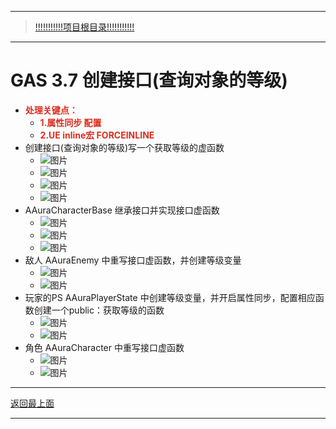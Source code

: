 ___________________________________________________________________________________________
> [!!!!!!!!!!!项目根目录!!!!!!!!!!!](./!!!!!!!!!!!项目目录!!!!!!!!!!!.md)

___________________________________________________________________________________________

# GAS 3.7 创建接口(查询对象的等级)
- <font color=#DC2D1E>**处理关键点：**</font>
    - <font color=#DC2D1E>**1.属性同步 配置**</font>
    - <font color=#DC2D1E>**2.UE inline宏 FORCEINLINE**</font>
- 创建接口(查询对象的等级)写一个获取等级的虚函数
    -  ![图片](https://github.com/liyunlong618/MyNote/blob/master/%E8%99%9A%E5%B9%BBC++/%E6%A8%A1%E5%9D%97/GAS/GAS%E7%AC%AC%E4%BA%8C%E5%AD%A3-%E6%9A%97%E9%BB%91%E7%A0%B4%E5%9D%8F%E7%A5%9ELike%E6%B8%B8%E6%88%8F/%E9%85%8D%E5%9B%BE/GAS_3.7/GAS%203.7%20%E5%88%9B%E5%BB%BA%E6%8E%A5%E5%8F%A3(%E6%9F%A5%E8%AF%A2%E5%AF%B9%E8%B1%A1%E7%9A%84%E7%AD%89%E7%BA%A7)-%E5%B9%95%E5%B8%83%E5%9B%BE%E7%89%87-282703-251983.png?raw=true)
    -  ![图片](https://github.com/liyunlong618/MyNote/blob/master/%E8%99%9A%E5%B9%BBC++/%E6%A8%A1%E5%9D%97/GAS/GAS%E7%AC%AC%E4%BA%8C%E5%AD%A3-%E6%9A%97%E9%BB%91%E7%A0%B4%E5%9D%8F%E7%A5%9ELike%E6%B8%B8%E6%88%8F/%E9%85%8D%E5%9B%BE/GAS_3.7/GAS%203.7%20%E5%88%9B%E5%BB%BA%E6%8E%A5%E5%8F%A3(%E6%9F%A5%E8%AF%A2%E5%AF%B9%E8%B1%A1%E7%9A%84%E7%AD%89%E7%BA%A7)-%E5%B9%95%E5%B8%83%E5%9B%BE%E7%89%87-998498-662625.png?raw=true)
    -  ![图片](https://github.com/liyunlong618/MyNote/blob/master/%E8%99%9A%E5%B9%BBC++/%E6%A8%A1%E5%9D%97/GAS/GAS%E7%AC%AC%E4%BA%8C%E5%AD%A3-%E6%9A%97%E9%BB%91%E7%A0%B4%E5%9D%8F%E7%A5%9ELike%E6%B8%B8%E6%88%8F/%E9%85%8D%E5%9B%BE/GAS_3.7/GAS%203.7%20%E5%88%9B%E5%BB%BA%E6%8E%A5%E5%8F%A3(%E6%9F%A5%E8%AF%A2%E5%AF%B9%E8%B1%A1%E7%9A%84%E7%AD%89%E7%BA%A7)-%E5%B9%95%E5%B8%83%E5%9B%BE%E7%89%87-816160-521354.png?raw=true)
    -  ![图片](https://github.com/liyunlong618/MyNote/blob/master/%E8%99%9A%E5%B9%BBC++/%E6%A8%A1%E5%9D%97/GAS/GAS%E7%AC%AC%E4%BA%8C%E5%AD%A3-%E6%9A%97%E9%BB%91%E7%A0%B4%E5%9D%8F%E7%A5%9ELike%E6%B8%B8%E6%88%8F/%E9%85%8D%E5%9B%BE/GAS_3.7/GAS%203.7%20%E5%88%9B%E5%BB%BA%E6%8E%A5%E5%8F%A3(%E6%9F%A5%E8%AF%A2%E5%AF%B9%E8%B1%A1%E7%9A%84%E7%AD%89%E7%BA%A7)-%E5%B9%95%E5%B8%83%E5%9B%BE%E7%89%87-544376-522385.png?raw=true)
- AAuraCharacterBase 继承接口并实现接口虚函数
    -  ![图片](https://github.com/liyunlong618/MyNote/blob/master/%E8%99%9A%E5%B9%BBC++/%E6%A8%A1%E5%9D%97/GAS/GAS%E7%AC%AC%E4%BA%8C%E5%AD%A3-%E6%9A%97%E9%BB%91%E7%A0%B4%E5%9D%8F%E7%A5%9ELike%E6%B8%B8%E6%88%8F/%E9%85%8D%E5%9B%BE/GAS_3.7/GAS%203.7%20%E5%88%9B%E5%BB%BA%E6%8E%A5%E5%8F%A3(%E6%9F%A5%E8%AF%A2%E5%AF%B9%E8%B1%A1%E7%9A%84%E7%AD%89%E7%BA%A7)-%E5%B9%95%E5%B8%83%E5%9B%BE%E7%89%87-38424-760594.png?raw=true)
    -  ![图片](https://github.com/liyunlong618/MyNote/blob/master/%E8%99%9A%E5%B9%BBC++/%E6%A8%A1%E5%9D%97/GAS/GAS%E7%AC%AC%E4%BA%8C%E5%AD%A3-%E6%9A%97%E9%BB%91%E7%A0%B4%E5%9D%8F%E7%A5%9ELike%E6%B8%B8%E6%88%8F/%E9%85%8D%E5%9B%BE/GAS_3.7/GAS%203.7%20%E5%88%9B%E5%BB%BA%E6%8E%A5%E5%8F%A3(%E6%9F%A5%E8%AF%A2%E5%AF%B9%E8%B1%A1%E7%9A%84%E7%AD%89%E7%BA%A7)-%E5%B9%95%E5%B8%83%E5%9B%BE%E7%89%87-524657-671400.png?raw=true)
    -  ![图片](https://github.com/liyunlong618/MyNote/blob/master/%E8%99%9A%E5%B9%BBC++/%E6%A8%A1%E5%9D%97/GAS/GAS%E7%AC%AC%E4%BA%8C%E5%AD%A3-%E6%9A%97%E9%BB%91%E7%A0%B4%E5%9D%8F%E7%A5%9ELike%E6%B8%B8%E6%88%8F/%E9%85%8D%E5%9B%BE/GAS_3.7/GAS%203.7%20%E5%88%9B%E5%BB%BA%E6%8E%A5%E5%8F%A3(%E6%9F%A5%E8%AF%A2%E5%AF%B9%E8%B1%A1%E7%9A%84%E7%AD%89%E7%BA%A7)-%E5%B9%95%E5%B8%83%E5%9B%BE%E7%89%87-782363-8768.png?raw=true)
- 敌人 AAuraEnemy 中重写接口虚函数，并创建等级变量
    -  ![图片](https://github.com/liyunlong618/MyNote/blob/master/%E8%99%9A%E5%B9%BBC++/%E6%A8%A1%E5%9D%97/GAS/GAS%E7%AC%AC%E4%BA%8C%E5%AD%A3-%E6%9A%97%E9%BB%91%E7%A0%B4%E5%9D%8F%E7%A5%9ELike%E6%B8%B8%E6%88%8F/%E9%85%8D%E5%9B%BE/GAS_3.7/GAS%203.7%20%E5%88%9B%E5%BB%BA%E6%8E%A5%E5%8F%A3(%E6%9F%A5%E8%AF%A2%E5%AF%B9%E8%B1%A1%E7%9A%84%E7%AD%89%E7%BA%A7)-%E5%B9%95%E5%B8%83%E5%9B%BE%E7%89%87-952889-281213.png?raw=true)
    -  ![图片](https://github.com/liyunlong618/MyNote/blob/master/%E8%99%9A%E5%B9%BBC++/%E6%A8%A1%E5%9D%97/GAS/GAS%E7%AC%AC%E4%BA%8C%E5%AD%A3-%E6%9A%97%E9%BB%91%E7%A0%B4%E5%9D%8F%E7%A5%9ELike%E6%B8%B8%E6%88%8F/%E9%85%8D%E5%9B%BE/GAS_3.7/GAS%203.7%20%E5%88%9B%E5%BB%BA%E6%8E%A5%E5%8F%A3(%E6%9F%A5%E8%AF%A2%E5%AF%B9%E8%B1%A1%E7%9A%84%E7%AD%89%E7%BA%A7)-%E5%B9%95%E5%B8%83%E5%9B%BE%E7%89%87-135846-199363.png?raw=true)
- 玩家的PS AAuraPlayerState 中创建等级变量，并开启属性同步，配置相应函数创建一个public：获取等级的函数
    -  ![图片](https://github.com/liyunlong618/MyNote/blob/master/%E8%99%9A%E5%B9%BBC++/%E6%A8%A1%E5%9D%97/GAS/GAS%E7%AC%AC%E4%BA%8C%E5%AD%A3-%E6%9A%97%E9%BB%91%E7%A0%B4%E5%9D%8F%E7%A5%9ELike%E6%B8%B8%E6%88%8F/%E9%85%8D%E5%9B%BE/GAS_3.7/GAS%203.7%20%E5%88%9B%E5%BB%BA%E6%8E%A5%E5%8F%A3(%E6%9F%A5%E8%AF%A2%E5%AF%B9%E8%B1%A1%E7%9A%84%E7%AD%89%E7%BA%A7)-%E5%B9%95%E5%B8%83%E5%9B%BE%E7%89%87-487759-131990.png?raw=true)
    -  ![图片](https://github.com/liyunlong618/MyNote/blob/master/%E8%99%9A%E5%B9%BBC++/%E6%A8%A1%E5%9D%97/GAS/GAS%E7%AC%AC%E4%BA%8C%E5%AD%A3-%E6%9A%97%E9%BB%91%E7%A0%B4%E5%9D%8F%E7%A5%9ELike%E6%B8%B8%E6%88%8F/%E9%85%8D%E5%9B%BE/GAS_3.7/GAS%203.7%20%E5%88%9B%E5%BB%BA%E6%8E%A5%E5%8F%A3(%E6%9F%A5%E8%AF%A2%E5%AF%B9%E8%B1%A1%E7%9A%84%E7%AD%89%E7%BA%A7)-%E5%B9%95%E5%B8%83%E5%9B%BE%E7%89%87-707960-178620.png?raw=true)
- 角色 AAuraCharacter 中重写接口虚函数
    -  ![图片](https://github.com/liyunlong618/MyNote/blob/master/%E8%99%9A%E5%B9%BBC++/%E6%A8%A1%E5%9D%97/GAS/GAS%E7%AC%AC%E4%BA%8C%E5%AD%A3-%E6%9A%97%E9%BB%91%E7%A0%B4%E5%9D%8F%E7%A5%9ELike%E6%B8%B8%E6%88%8F/%E9%85%8D%E5%9B%BE/GAS_3.7/GAS%203.7%20%E5%88%9B%E5%BB%BA%E6%8E%A5%E5%8F%A3(%E6%9F%A5%E8%AF%A2%E5%AF%B9%E8%B1%A1%E7%9A%84%E7%AD%89%E7%BA%A7)-%E5%B9%95%E5%B8%83%E5%9B%BE%E7%89%87-358198-563925.png?raw=true)
    -  ![图片](https://github.com/liyunlong618/MyNote/blob/master/%E8%99%9A%E5%B9%BBC++/%E6%A8%A1%E5%9D%97/GAS/GAS%E7%AC%AC%E4%BA%8C%E5%AD%A3-%E6%9A%97%E9%BB%91%E7%A0%B4%E5%9D%8F%E7%A5%9ELike%E6%B8%B8%E6%88%8F/%E9%85%8D%E5%9B%BE/GAS_3.7/GAS%203.7%20%E5%88%9B%E5%BB%BA%E6%8E%A5%E5%8F%A3(%E6%9F%A5%E8%AF%A2%E5%AF%B9%E8%B1%A1%E7%9A%84%E7%AD%89%E7%BA%A7)-%E5%B9%95%E5%B8%83%E5%9B%BE%E7%89%87-236741-833839.png?raw=true)

___________________________________________________________________________________________

[返回最上面](#处理关键点)
___________________________________________________________________________________________